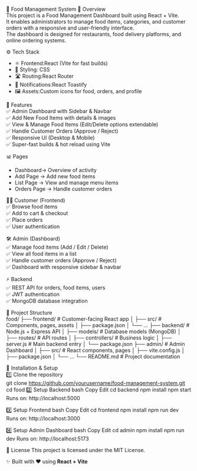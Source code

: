 🍴 Food Management System 
📌 Overview  
This project is a Food Management Dashboard built using React + Vite.  
It enables administrators to manage food items, categories, and customer orders with a responsive and user-friendly interface.  
The dashboard is designed for restaurants, food delivery platforms, and online ordering systems.  

⚙️ Tech Stack  
- ⚛️ Frontend:React (Vite for fast builds)  
- 🎨 Styling: CSS  
- 🛣️ Routing:React Router  
- 🔔 Notifications:React Toastify  
- 🖼️ Assets:Custom icons for food, orders, and profile  

🚀 Features  
✅ Admin Dashboard with Sidebar & Navbar  
✅ Add New Food Items with details & images  
✅ View & Manage Food Items (Edit/Delete options extendable)  
✅ Handle Customer Orders (Approve / Reject)  
✅ Responsive UI (Desktop & Mobile)  
✅ Super-fast builds & hot reload using Vite  

📊 Pages  
- Dashboard→ Overview of activity  
- Add Page → Add new food items  
- List Page → View and manage menu items  
- Orders Page → Handle customer orders  

👨‍🍳 Customer (Frontend)  
✅ Browse food items  
✅ Add to cart & checkout  
✅ Place orders  
✅ User authentication  

🛠️ Admin (Dashboard)  
✅ Manage food items (Add / Edit / Delete)  
✅ View all food items in a list  
✅ Handle customer orders (Approve / Reject)  
✅ Dashboard with responsive sidebar & navbar  

⚡ Backend  
✅ REST API for orders, food items, users  
✅ JWT authentication  
✅ MongoDB database integration  


📂 Project Structure  
food/
├── frontend/ # Customer-facing React app
│ ├── src/ # Components, pages, assets
│ ├── package.json
│ └── ...
├── backend/ # Node.js + Express API
│ ├── models/ # Database models (MongoDB)
│ ├── routes/ # API routes
│ ├── controllers/ # Business logic
│ ├── server.js # Main backend entry
│ └── package.json
├── admin/ # Admin Dashboard
│ ├── src/ # React components, pages
│ ├── vite.config.js
│ ├── package.json
│ └── ...
└── README.md # Project documentation

🔧 Installation & Setup  
1️⃣ Clone the repository  
git clone https://github.com/yourusername/food-management-system.git
cd food
2️⃣ Setup Backend
bash
Copy
Edit
cd backend
npm install
npm start
Runs on: http://localhost:5000

3️⃣ Setup Frontend
bash
Copy
Edit
cd frontend
npm install
npm run dev
Runs on: http://localhost:3000

4️⃣ Setup Admin Dashboard
bash
Copy
Edit
cd admin
npm install
npm run dev
Runs on: http://localhost:5173

📜 License
This project is licensed under the MIT License.

✨ Built with ❤️ using **React + Vite**

